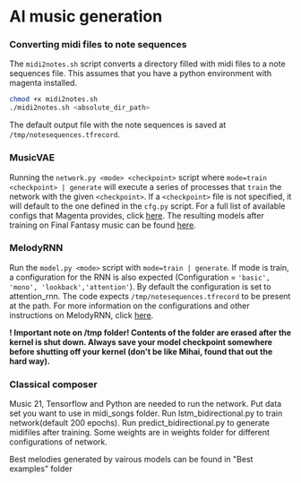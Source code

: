 # AI music generation

### Converting midi files to note sequences
The `midi2notes.sh` script converts a directory filled with midi files to a note sequences file. This assumes that you have a python environment with magenta installed. 
```sh
chmod +x midi2notes.sh
./midi2notes.sh <absolute_dir_path>
```
The default output file with the note sequences is saved at `/tmp/notesequences.tfrecord`.

### MusicVAE
Running the `network.py <mode> <checkpoint>` script where `mode=train <checkpoint> | generate` will execute a series of processes that `train` the network with the given `<checkpoint>`. If a `<checkpoint>` file is not specified, it will default to the one defined in the `cfg.py` script. For a full list of available configs that Magenta provides, click [here](https://github.com/tensorflow/magenta/tree/master/magenta/models/music_vae#pre-trained-checkpoints). The resulting models after training on Final Fantasy music can be found [here](https://mega.nz/file/eZcwSaJL#KlqAf2TTQrBAzN9BdW5yI4SMGOklIp7QsNznWkSNFiE).

### MelodyRNN
Run the `model.py <mode>` script with `mode=train | generate`. If mode is train, a configuration for the RNN is also expected (Configuration = `'basic', 'mono', 'lookback','attention'`). By default the configuration is set to attention_rnn. The code expects `/tmp/notesequences.tfrecord` to be present at the path. For more information on the configurations and other instructions on MelodyRNN, click [here](https://github.com/tensorflow/magenta/tree/master/magenta/models/melody_rnn).

**! Important note on /tmp folder! Contents of the folder are erased after the kernel is shut down. Always save your model checkpoint somewhere before shutting off your kernel (don't be like Mihai, found that out the hard way).**



### Classical composer
Music 21, Tensorflow and Python are needed to run the network.
Put data set you want to use in midi_songs folder.
Run lstm_bidirectional.py to train network(default 200 epochs). Run predict_bidirectional.py to generate midifiles after training.
Some weights are in weights folder for different configurations of network.

Best melodies generated by vairous models can be found in "Best examples" folder

